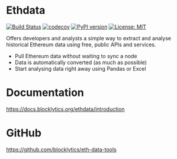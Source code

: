 # Ethdata
[![Build Status](https://travis-ci.org/blocklytics/eth-data-tools.svg?branch=master)](https://travis-ci.org/blocklytics/eth-data-tools)
[![codecov](https://codecov.io/gh/blocklytics/eth-data-tools/branch/master/graph/badge.svg)](https://codecov.io/gh/blocklytics/eth-data-tools)
[![PyPI version](https://badge.fury.io/py/eth-data-tools.svg)](https://badge.fury.io/py/eth-data-tools)
[![License: MIT](https://img.shields.io/badge/License-MIT-yellow.svg)](https://opensource.org/licenses/MIT)

Offers developers and analysts a simple way to extract and analyse historical Ethereum data using free, public APIs and services.

 * Pull Ethereum data without waiting to sync a node
 * Data is automatically converted (as much as possible)
 * Start analysing data right away using Pandas or Excel

# Documentation

https://docs.blocklytics.org/ethdata/introduction

# GitHub

https://github.com/blocklytics/eth-data-tools
